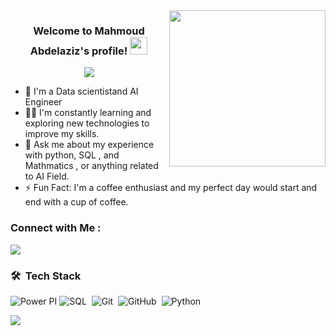 
<img width="250" align="right" src="https://c.tenor.com/_DOBjnGspYAAAAAM/code-coding.gif">

<h3 align="center">
  Welcome to Mahmoud Abdelaziz's profile!
  <img src="https://media.giphy.com/media/hvRJCLFzcasrR4ia7z/giphy.gif" width="28">
</h3>

<!-- Typing SVG by DenverCoder1 - https://github.com/DenverCoder1/readme-typing-svg -->
<p align="center">
  <a href="https://github.com/DenverCoder1/readme-typing-svg"><img src="https://readme-typing-svg.herokuapp.com/?lines=Data%20scientist%20and%20AI engineer;Always%20learning%20new%20things&font=Fira%20Code&center=true&width=440&height=45&color=f75c7e&vCenter=true&size=22"></a>
</p> 

- 🏢 I'm a Data scientistand AI Engineer
- 👨‍💻  I'm constantly learning and exploring new technologies to improve my skills.
- 💬 Ask me about my experience with python, SQL , and Mathmatics , or anything related to AI Field.
- ⚡ Fun Fact: I'm a coffee enthusiast and my perfect day would start and end with a cup of coffee.



### Connect with Me :

<a href="https://www.linkedin.com/in/mahmoud-abdelaziz-2281b5199/?lipi=urn%3Ali%3Apage%3Ad_flagship3_feed%3Bvbb1x89ZQ%2Fik5dTDhvYn0g%3D%3D" target="_blank"><img src="https://img.shields.io/badge/-Mahmoud%20Abdelaziz-0077B5?style=for-the-badge&logo=Linkedin&logoColor=white"/></a>
### 🛠 &nbsp;Tech Stack

![Power PI](https://img.shields.io/badge/-powerpi-05122A?style=flat&logo=react)
![SQL](https://img.shields.io/badge/-SQL-05122A?style=flat&logo=SQL&logoColor=339933)&nbsp;
![Git](https://img.shields.io/badge/-Git-05122A?style=flat&logo=git)&nbsp;
![GitHub](https://img.shields.io/badge/-GitHub-05122A?style=flat&logo=github)&nbsp;
![Python](https://img.shields.io/badge/-Python%20-05122A?style=flat&logo=python)&nbsp;




<a href="https://komarev.com/ghpvc/?username=yousefdergham&style=for-the-badge">
    <img src="https://komarev.com/ghpvc/?username=yousefdergham&style=for-the-badge">
</a>
